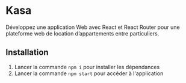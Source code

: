 # Kasa

Développez une application Web avec React et React Router pour une plateforme web de location d’appartements entre particuliers.

## Installation

1. Lancer la commande `npm i` pour installer les dépendances
2. Lancer la commande `npm start` pour accéder à l'application
